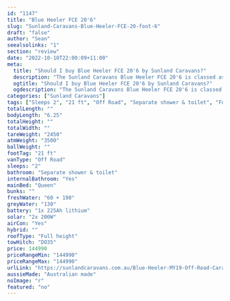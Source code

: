 ```yaml
---
id: "1147"
title: "Blue Heeler FCE 20'6"
slug: "Sunland-Caravans-Blue-Heeler-FCE-20-foot-6"
draft: "false"
author: "Sean"
seealsolinks: "1"
section: "review"
date: "2022-10-10T22:00:09+11:00"
meta:
  title: "Should I buy Blue Heeler FCE 20'6 by Sunland Caravans?"
  description: "The Sunland Caravans Blue Heeler FCE 20'6 is classed as Off Road, and sleeps 2 people. It is Australian made and comes in at 21 ft. It generally has Separate shower & toilet."
  ogtitle: "Should I buy Blue Heeler FCE 20'6 by Sunland Caravans?"
  ogdescription: "The Sunland Caravans Blue Heeler FCE 20'6 is classed as Off Road, and sleeps 2 people. It is Australian made and comes in at 21 ft. It generally has Separate shower & toilet."
categories: ["Sunland Caravans"]
tags: ["Sleeps 2", "21 ft", "Off Road", "Separate shower & toilet", "Full height", "Over 100k", "Australian made"]
totalLength: ""
bodyLength: "6.25"
totalHeight: ""
totalWidth: ""
tareWeight: "2450"
atmWeight: "3500"
ballWeight: ""
footTag: "21 ft"
vanType: "Off Road"
sleeps: "2"
bathroom: "Separate shower & toilet"
internalBathroom: "Yes"
mainBed: "Queen"
bunks: ""
freshWater: "60 + 190"
greyWater: "130"
battery: "1x 225Ah lithium"
solar: "2x 200W"
airCon: "Yes"
hybrid: ""
roofType: "Full height"
towHitch: "DO35"
price: 144990
priceRangeMin: "144990"
priceRangeMax: "144990"
urlLink: "https://sunlandcaravans.com.au/Blue-Heeler-MY19-Off-Road-Caravan"
aussieMade: "Australian made"
noImage: "r"
featured: "no"
---
```

